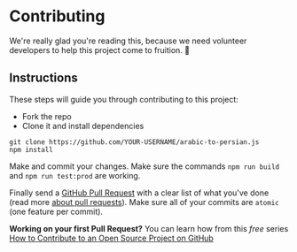 # Contributing

We're really glad you're reading this, because we need volunteer developers to help this project come to fruition. 👏

## Instructions

These steps will guide you through contributing to this project:

- Fork the repo
- Clone it and install dependencies

```text
git clone https://github.com/YOUR-USERNAME/arabic-to-persian.js
npm install
```

Make and commit your changes. Make sure the commands `npm run build` and `npm run test:prod` are working.

Finally send a [GitHub Pull Request](https://github.com/Vajehyab/arabic-to-persian.js/compare?expand=1) with a clear list of what you've done (read more [about pull requests](https://help.github.com/articles/about-pull-requests/)). Make sure all of your commits are `atomic` (one feature per commit).

**Working on your first Pull Request?** You can learn how from this *free* series [How to Contribute to an Open Source Project on GitHub](https://egghead.io/series/how-to-contribute-to-an-open-source-project-on-github)

